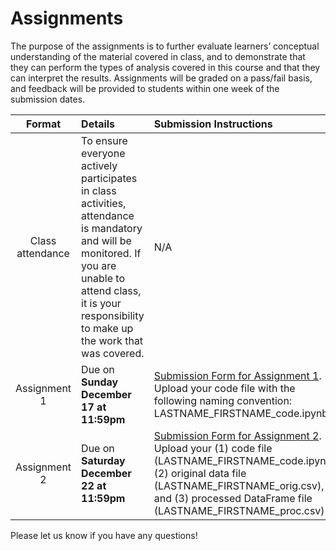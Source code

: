 # Assignments

The purpose of the assignments is to further evaluate learners’ conceptual understanding of the material covered in class, and to demonstrate that they can perform the types 
of analysis covered in this course and that they can interpret the results. Assignments will be graded on a pass/fail basis, and feedback will be provided to students within 
one week of the submission dates.

| Format | Details | Submission Instructions |
| :----: | :----- | :---------------------- |
| Class attendance | To ensure everyone actively participates in class activities, attendance is mandatory and will be monitored. If you are unable to attend class, it is your responsibility to make up the work that was covered. | N/A |
| Assignment 1 | Due on **Sunday December 17 at 11:59pm** | [Submission Form for Assignment 1](https://forms.gle/97P6DtH4xW9yxcnV9). Upload your code file with the following naming convention: LASTNAME_FIRSTNAME_code.ipynb |
| Assignment 2 | Due on **Saturday December 22 at 11:59pm** | [Submission Form for Assignment 2](https://forms.gle/LNdoh6SLMw3k8Rra6). Upload your (1) code file (LASTNAME_FIRSTNAME_code.ipynb), (2) original data file (LASTNAME_FIRSTNAME_orig.csv), and (3) processed DataFrame file (LASTNAME_FIRSTNAME_proc.csv) |

Please let us know if you have any questions!